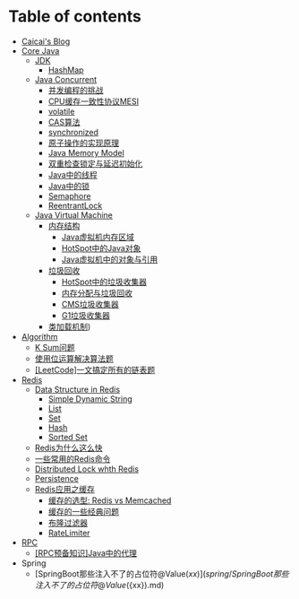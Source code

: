 # Table of contents

* [Caicai's Blog](README.md)
* [Core Java]()
  * [JDK]()
    * [HashMap](core_java/jdk/hashmap.md)
  * [Java Concurrent]()
    * [并发编程的挑战](core_java/java_concurrent/concurrent_programming_challenges.md)
    * [CPU缓存一致性协议MESI](core_java/java_concurrent/mesi.md)
    * [volatile](core_java/java_concurrent/volatile.md)
    * [CAS算法](core_java/java_concurrent/cas-suan-fa.md)
    * [synchronized](core_java/java_concurrent/synchronized.md)
    * [原子操作的实现原理](core_java/java_concurrent/atomic_operation.md) 
    * [Java Memory Model](core_java/java_concurrent/java_memory_model.md)
    * [双重检查锁定与延迟初始化](core_java/java_concurrent/double_checked_locking.md)
    * [Java中的线程](core_java/java_concurrent/java_thread.md)
    * [Java中的锁](core_java/java_concurrent/lock_in_java.md)
    * [Semaphore](core_java/java_concurrent/semaphore.md)
    * [ReentrantLock](core_java/java_concurrent/reentrant_lock.md)
  * [Java Virtual Machine](core_java/jvm/README.md)
    * [内存结构]()
      * [Java虚拟机内存区域](core_java/jvm/memory_structure/the_memory_structure_of_the_java_virtual_machine.md)
      * [HotSpot中的Java对象](core_java/jvm/memory_structure/java_object_in_hotspot.md)
      * [Java虚拟机中的对象与引用](core_java/jvm/memory_structure/object_and_reference_in_hotspot.md)
    * [垃圾回收]()
      * [HotSpot中的垃圾收集器](core_java/jvm/garbage_collection/garbage_collectors_in_hotspot.md)
      * [内存分配与垃圾回收](core_java/jvm/garbage_collection/memory_allocation_and_garbage_collection.md)
      * [CMS垃圾收集器](core_java/jvm/garbage_collection/concurrent_mark_sweep_collector.md)
      * [G1垃圾收集器](core_java/jvm/garbage_collection/garbage_first_collector.md)
    * [类加载机制](core_java/jvm/class_loader/README.md))
* [Algorithm]()
  * [K Sum问题](algorithm/k_sum_problem.md)
  * [使用位运算解决算法题](algorithm/how_to_use_bit_manipulation.md)
  * [[LeetCode]一文搞定所有的链表题](algorithm/leetcode_linkedlist.md)
* [Redis](middleware/redis/README.md)
  * [Data Structure in Redis](middleware/redis/data_structure/README.md)
    * [Simple Dynamic String](middleware/redis/data_structure/simple_dynamic_string.md)
    * [List](middleware/redis/data_structure/list.md)
    * [Set](middleware/redis/data_structure/set.md) 
    * [Hash](middleware/redis/data_structure/hash.md)
    * [Sorted Set](middleware/redis/data_structure/sorted_set.md)
  * [Redis为什么这么快](middleware/redis/why_is_redis_so_fast.md)
  * [一些常用的Redis命令](middleware/redis/redis_commands.md)
  * [Distributed Lock whth Redis](middleware/redis/distributed_lock_with_redis.md)
  * [Persistence](middleware/redis/persistence.md)
  * [Redis应用之缓存]()
    * [缓存的选型: Redis vs Memcached](middleware/redis/cache/redis_vs_memcached.md)
    * [缓存的一些经典问题](middleware/redis/cache/some_classic_problems_in_cache.md)
    * [布隆过滤器](middleware/redis/cache/bloom_filter.md)
    * [RateLimiter](middleware/redis/rate_limiter.md)
* [RPC](middleware/rpc/README.md)
  * [[RPC预备知识]Java中的代理](middleware/rpc/java_proxy.md)
* Spring
	* [SpringBoot那些注入不了的占位符@Value(${xx})](spring/SpringBoot那些注入不了的占位符@Value(${xx}).md)